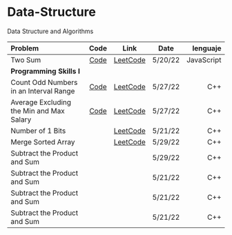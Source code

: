 # Data-Structure
Data Structure and Algorithms


| Problem | Code | Link |   Date     |  lenguaje  |
| :---         |     :---:      |          :---: |    :---: |   ---: |
| Two Sum   | [Code](https://github.com/Insert-Cod4/Data-Structure/blob/main/Algorithms/twosum.js) | [LeetCode](https://leetcode.com/problems/two-sum/) |5/20/22 | JavaScript |
|  <strong>Programming Skills I</strong> |
|Count Odd Numbers in an Interval Range | [Code](https://github.com/Insert-Cod4/Data-Structure/tree/main/Algorithms/1524_Count_Odd)   |  [LeetCode](https://leetcode.com/problems/count-odd-numbers-in-an-interval-range/)  |   5/27/22     |  C++  |
| Average  Excluding the Min and Max Salary | [Code](https://github.com/Insert-Cod4/Data-Structure/tree/main/Algorithms/1491_Average_Salary)    | [LeetCode](https://leetcode.com/problems/average-salary-excluding-the-minimum-and-maximum-salary/)   |   5/27/22     |  C++  |
| Number of 1 Bits    |     |  [LeetCode](https://leetcode.com/problems/number-of-1-bits/) |   5/21/22     |  C++  |
| Merge Sorted Array    |     |  [LeetCode](https://leetcode.com/problems/merge-sorted-array/)  |   5/29/22     |  C++  |
| Subtract the Product and Sum    |     |    |   5/29/22     |  C++  |
| Subtract the Product and Sum    |     |    |   5/21/22     |  C++  |
| Subtract the Product and Sum    |     |    |   5/21/22     |  C++  |
| Subtract the Product and Sum    |     |    |   5/21/22     |  C++  |
